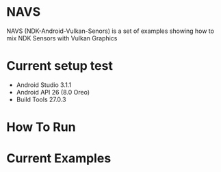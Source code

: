 # NAVS

NAVS (NDK-Android-Vulkan-Senors) is a set of examples showing how to mix NDK Sensors with Vulkan Graphics

# Current setup test
- Android Studio 3.1.1
- Android API 26 (8.0 Oreo)
- Build Tools 27.0.3

# How To Run

# Current Examples

